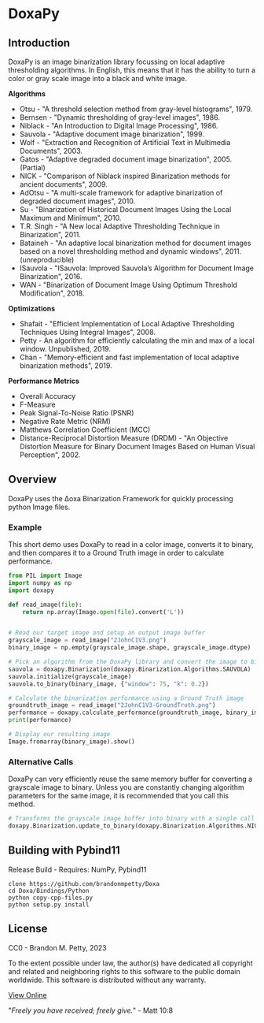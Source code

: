 # DoxaPy

## Introduction
DoxaPy is an image binarization library focussing on local adaptive thresholding algorithms. In English, this means that it has the ability to turn a color or gray scale image into a black and white image.


**Algorithms**
* Otsu - "A threshold selection method from gray-level histograms", 1979.
* Bernsen - "Dynamic thresholding of gray-level images", 1986.
* Niblack - "An Introduction to Digital Image Processing", 1986.
* Sauvola - "Adaptive document image binarization", 1999.
* Wolf - "Extraction and Recognition of Artificial Text in Multimedia Documents", 2003.
* Gatos - "Adaptive degraded document image binarization", 2005. (Partial)
* NICK - "Comparison of Niblack inspired Binarization methods for ancient documents", 2009.
* AdOtsu - "A multi-scale framework for adaptive binarization of degraded document images", 2010.
* Su - "Binarization of Historical Document Images Using the Local Maximum and Minimum", 2010.
* T.R. Singh - "A New local Adaptive Thresholding Technique in Binarization", 2011.
* Bataineh - "An adaptive local binarization method for document images based on a novel thresholding method and dynamic windows", 2011. (unreproducible)
* ISauvola - "ISauvola: Improved Sauvola’s Algorithm for Document Image Binarization", 2016.
* WAN - "Binarization of Document Image Using Optimum Threshold Modification", 2018.

**Optimizations**
* Shafait - "Efficient Implementation of Local Adaptive Thresholding Techniques Using Integral Images", 2008.
* Petty - An algorithm for efficiently calculating the min and max of a local window.  Unpublished, 2019.
* Chan - "Memory-efficient and fast implementation of local adaptive binarization methods", 2019.

**Performance Metrics**
* Overall Accuracy
* F-Measure
* Peak Signal-To-Noise Ratio (PSNR)
* Negative Rate Metric (NRM)
* Matthews Correlation Coefficient (MCC)
* Distance-Reciprocal Distortion Measure (DRDM) - "An Objective Distortion Measure for Binary Document Images Based on Human Visual Perception", 2002.


## Overview
DoxaPy uses the Δoxa Binarization Framework for quickly processing python Image files.

### Example
This short demo uses DoxaPy to read in a color image, converts it to binary, and then compares it to a Ground Truth image in order to calculate performance.

```python
from PIL import Image
import numpy as np
import doxapy

def read_image(file):
    return np.array(Image.open(file).convert('L'))


# Read our target image and setup an output image buffer
grayscale_image = read_image("2JohnC1V3.png")
binary_image = np.empty(grayscale_image.shape, grayscale_image.dtype)

# Pick an algorithm from the DoxaPy library and convert the image to binary
sauvola = doxapy.Binarization(doxapy.Binarization.Algorithms.SAUVOLA)
sauvola.initialize(grayscale_image)
sauvola.to_binary(binary_image, {"window": 75, "k": 0.2})

# Calculate the binarization performance using a Ground Truth image
groundtruth_image = read_image("2JohnC1V3-GroundTruth.png")
performance = doxapy.calculate_performance(groundtruth_image, binary_image)
print(performance)

# Display our resulting image
Image.fromarray(binary_image).show()
```

### Alternative Calls
DoxaPy can very efficiently reuse the same memory buffer for converting a grayscale image to binary.  Unless you are constantly changing algorithm parameters for the same image, it is recommended that you call this method.

```python
# Transforms the grayscale image buffer into binary with a single call
doxapy.Binarization.update_to_binary(doxapy.Binarization.Algorithms.NICK, grayscale_image)
```


## Building with Pybind11
Release Build - Requires: NumPy, Pybind11
```
clone https://github.com/brandonmpetty/Doxa
cd Doxa/Bindings/Python
python copy-cpp-files.py
python setup.py install
```

## License
CC0 - Brandon M. Petty, 2023

To the extent possible under law, the author(s) have dedicated all copyright and related and neighboring rights to this software to the public domain worldwide. This software is distributed without any warranty.

[View Online](https://creativecommons.org/publicdomain/zero/1.0/legalcode)

"*Freely you have received; freely give.*" - Matt 10:8